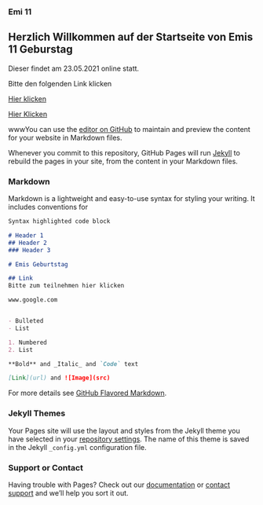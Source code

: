 ### Emi 11

## Herzlich Willkommen auf der Startseite von Emis 11 Geburstag

Dieser findet am 23.05.2021 online statt.


Bitte den folgenden Link klicken

 [Hier klicken](https://reducer81.github.io/my-map/)

[Hier Klicken](https://play.workadventu.re/_/global/reducer81.github.io/my-map/map.json)

wwwYou can use the [editor on GitHub](https://github.com/reducer81/emi11/edit/gh-pages/index.md) to maintain and preview the content for your website in Markdown files.

Whenever you commit to this repository, GitHub Pages will run [Jekyll](https://jekyllrb.com/) to rebuild the pages in your site, from the content in your Markdown files.

### Markdown

Markdown is a lightweight and easy-to-use syntax for styling your writing. It includes conventions for

```markdown
Syntax highlighted code block

# Header 1
## Header 2
### Header 3

# Emis Geburtstag

## Link
Bitte zum teilnehmen hier klicken

www.google.com


- Bulleted
- List

1. Numbered
2. List

**Bold** and _Italic_ and `Code` text

[Link](url) and ![Image](src)
```

For more details see [GitHub Flavored Markdown](https://guides.github.com/features/mastering-markdown/).

### Jekyll Themes

Your Pages site will use the layout and styles from the Jekyll theme you have selected in your [repository settings](https://github.com/reducer81/emi11/settings/pages). The name of this theme is saved in the Jekyll `_config.yml` configuration file.

### Support or Contact

Having trouble with Pages? Check out our [documentation](https://docs.github.com/categories/github-pages-basics/) or [contact support](https://support.github.com/contact) and we’ll help you sort it out.
